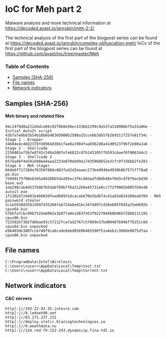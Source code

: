 # IoC for Meh part 2

Malware analysis and more technical information at <https://decoded.avast.io/janrubin/meh-2-2/>

The technical analysis of the first part of the blogpost series can be found at <https://decoded.avast.io/janrubin/complex-obfuscation-meh/>
IoCs of the first part of the blogpost series can be found at <https://github.com/avast/ioc/tree/master/Meh>

### Table of Contents
* [Samples (SHA-256)](#samples-sha-256)
* [File names](#file-names)
* [Network indicators](#network-indicators)


## Samples (SHA-256)
#### Meh binary and related files
```
94c2479d0a222ebdce04c02f0b0e58ec433b62299c9a537a31090bb75a33a06e - Initial AutoIt script
43bfa7e8b83b54b18b6b48365008b2588a15ccebb3db57b2b9311f257e81f34c - Stage 1 - Dropper
34684e4c46d237bfd8964d3bb1fae8a7d04faa6562d8a41d0523796f2e80a2a6 - Stage 2 - Shellcode
2256801ef5bfe8743c548a580fefe6822c87b1d3105ffb593cbaef0f806344c5 - Stage 3 - Shellcode 2
657ea4bf4e591d48ee4aaa2233e870eb99a17435968652e31fc9f33bbb2fe282 - Stage 4 - Meh stager
66de6f71f268a76358f88dc882fad2d2eaaec273b4d946ed930b8b7571f778a8 - pe.bin
75949175f00eb365a94266b5da285ec3f6c46dadfd8db48ef0d3c4f079ac6d30 - base.au3
1da298cab4d537b0b7b5dabf09bff6a212b9e45731e0cc772f99026005fb9e48 - autoit.exe
1f13024724491b4b083dfead60931dcacabd70e5bd674c41a83a02410dea070d - Meh password stealer
3c1e5930d35815097435268fab724a6ed1bc347dd97cd20eb05f645a25eb692b - cpux64.bin
57b6fa7cbc98b752da6002e1b877a0e1d83f453f9227044b0b96bf28b0131195 - cpux86.bin
722502b7302fd6bae93c57212fcafad2767c5f869e37bd00487b946f76251c8d - cpux64.bin unpacked
e96403de3807ccb740f9ca6cade9ebd85696485590f51a4eb1c308de9875dfaa - cpux86.bin unpacked
```

## File names
```
C:\ProgramData\Intel\Wireless\
C:\Users\<user>\AppData\Local\Temp\test.txt
C:\Users\<user>\AppData\Local\Temp\torrent.txt
```

## Network indicators
#### C&C servers
```
http[:]//193-22-92-35.intesre.com
http[:]//0.le4net00.net
http[:]//83.171.237.231
http[:]//deploy.static.blazingtechnologies.io
http[:]//0.weathdata.nu
http[:]//124.red-79-152-243.dynamicip.fina-tdl.io
```
